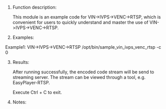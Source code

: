 1. Function description:

    This module is an example code for VIN->IVPS->VENC->RTSP, which is convenient for users to quickly understand
and master the use of VIN->IVPS->VENC->RTSP.


2. Examples:

Example1: VIN->IVPS->VENC->RTSP
	/opt/bin/sample_vin_ivps_venc_rtsp -c 0


3. Results:

    After running successfully, the encoded code stream will be send to streaming server.
The stream can be viewed through a tool, e.g. EasyPlayer-RTSP.

	Execute Ctrl + C to exit.


4. Notes:


